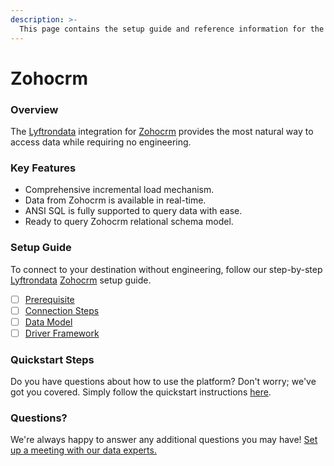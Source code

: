 ```yaml
---
description: >-
  This page contains the setup guide and reference information for the Zohocrm source connector.
---
```


# Zohocrm

### Overview

The [Lyftrondata](https://www.lyftrondata.com/) integration for [Zohocrm](https://www.lyftrondata.com/integration/sales-analytics/zohocrm/) provides the most natural way to access data while requiring no engineering.

### Key Features

* Comprehensive incremental load mechanism.
* Data from Zohocrm is available in real-time.&#x20;
* ANSI SQL is fully supported to query data with ease.
* Ready to query Zohocrm relational schema model.

### Setup Guide

To connect to your destination without engineering, follow our step-by-step [Lyftrondata](https://www.lyftrondata.com/)  [Zohocrm](https://www.lyftrondata.com/integration/sales-analytics/zohocrm/) setup guide.

* [ ] [Prerequisite](prerequisite.md)
* [ ] [Connection Steps](connection-steps.md)
* [ ] [Data Model](data-model/erd.md)
* [ ] [Driver Framework](driver-framework/)

### Quickstart Steps

Do you have questions about how to use the platform? Don't worry; we've got you covered. Simply follow the quickstart instructions [here](../README.md).

### Questions? <a href="#questions" id="questions"></a>

We're always happy to answer any additional questions you may have! [Set up a meeting with our data experts.](https://www.lyftrondata.com/book-a-meeting/)

